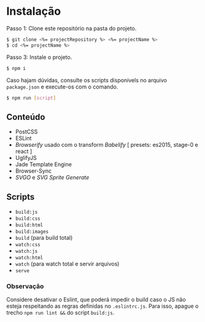 # Instalação

Passo 1: Clone este repositório na pasta do projeto.

```bash
$ git clone <%= projectRepository %> <%= projectName %>
$ cd <%= projectName %>
```

Passo 3: Instale o projeto.

```bash
$ npm i
```

Caso hajam dúvidas, consulte os scripts disponívels no arquivo `package.json` e execute-os com o comando.

```bash
$ npm run [script]
```

## Conteúdo

+ PostCSS
+ ESLint
+ *Browserify* usado com o transform *Babelify* [ presets: es2015, stage-0 e react ]
+ UglifyJS
+ Jade Template Engine
+ Browser-Sync
+ *SVGO* e *SVG Sprite Generate*

## Scripts

+ `build:js`
+ `build:css`
+ `build:html`
+ `build:images`
+ `build` (para build total)
+ `watch:css`
+ `watch:js`
+ `watch:html`
+ `watch` (para watch total e servir arquivos)
+ `serve`

### Observação

Considere desativar o Eslint, que poderá impedir o build caso o JS não esteja respeitando as regras definidas no `.eslintrc.js`. Para isso, apague o trecho `npm run lint &&` do script `build:js`.
